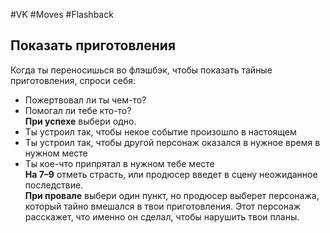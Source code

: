 #VK  #Moves #Flashback
## Показать приготовления   
Когда ты переносишься во флэшбэк, чтобы показать  тайные приготовления, спроси себя:  
- Пожертвовал ли ты чем-то?   
- Помогал ли тебе кто-то?  
**При успехе** выбери одно.  
- Ты устроил так, чтобы некое событие произошло  в настоящем   
- Ты устроил так, чтобы другой персонаж оказался  в нужное время в нужном месте   
- Ты кое-что припрятал в нужном тебе месте   
**На 7–9** отметь страсть, или продюсер введет в сцену  неожиданное последствие.   
**При провале** выбери один пункт, но продюсер выберет  персонажа, который тайно вмешался в твои приготовления. Этот персонаж расскажет, что именно он сделал,  чтобы нарушить твои планы.  